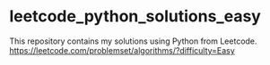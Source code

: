 # leetcode_python_solutions_easy
This repository contains my solutions using Python from Leetcode. https://leetcode.com/problemset/algorithms/?difficulty=Easy
